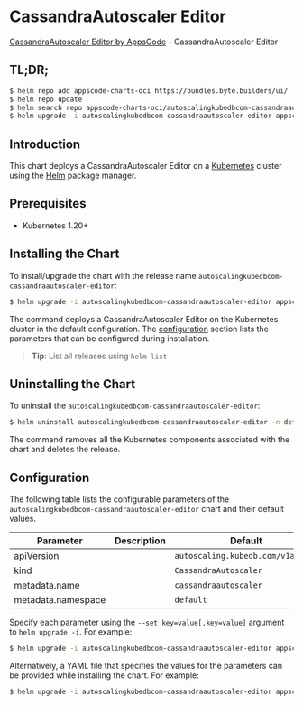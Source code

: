 # CassandraAutoscaler Editor

[CassandraAutoscaler Editor by AppsCode](https://appscode.com) - CassandraAutoscaler Editor

## TL;DR;

```bash
$ helm repo add appscode-charts-oci https://bundles.byte.builders/ui/
$ helm repo update
$ helm search repo appscode-charts-oci/autoscalingkubedbcom-cassandraautoscaler-editor --version=v0.6.0
$ helm upgrade -i autoscalingkubedbcom-cassandraautoscaler-editor appscode-charts-oci/autoscalingkubedbcom-cassandraautoscaler-editor -n default --create-namespace --version=v0.6.0
```

## Introduction

This chart deploys a CassandraAutoscaler Editor on a [Kubernetes](http://kubernetes.io) cluster using the [Helm](https://helm.sh) package manager.

## Prerequisites

- Kubernetes 1.20+

## Installing the Chart

To install/upgrade the chart with the release name `autoscalingkubedbcom-cassandraautoscaler-editor`:

```bash
$ helm upgrade -i autoscalingkubedbcom-cassandraautoscaler-editor appscode-charts-oci/autoscalingkubedbcom-cassandraautoscaler-editor -n default --create-namespace --version=v0.6.0
```

The command deploys a CassandraAutoscaler Editor on the Kubernetes cluster in the default configuration. The [configuration](#configuration) section lists the parameters that can be configured during installation.

> **Tip**: List all releases using `helm list`

## Uninstalling the Chart

To uninstall the `autoscalingkubedbcom-cassandraautoscaler-editor`:

```bash
$ helm uninstall autoscalingkubedbcom-cassandraautoscaler-editor -n default
```

The command removes all the Kubernetes components associated with the chart and deletes the release.

## Configuration

The following table lists the configurable parameters of the `autoscalingkubedbcom-cassandraautoscaler-editor` chart and their default values.

|     Parameter      | Description |                   Default                    |
|--------------------|-------------|----------------------------------------------|
| apiVersion         |             | <code>autoscaling.kubedb.com/v1alpha1</code> |
| kind               |             | <code>CassandraAutoscaler</code>             |
| metadata.name      |             | <code>cassandraautoscaler</code>             |
| metadata.namespace |             | <code>default</code>                         |


Specify each parameter using the `--set key=value[,key=value]` argument to `helm upgrade -i`. For example:

```bash
$ helm upgrade -i autoscalingkubedbcom-cassandraautoscaler-editor appscode-charts-oci/autoscalingkubedbcom-cassandraautoscaler-editor -n default --create-namespace --version=v0.6.0 --set apiVersion=autoscaling.kubedb.com/v1alpha1
```

Alternatively, a YAML file that specifies the values for the parameters can be provided while
installing the chart. For example:

```bash
$ helm upgrade -i autoscalingkubedbcom-cassandraautoscaler-editor appscode-charts-oci/autoscalingkubedbcom-cassandraautoscaler-editor -n default --create-namespace --version=v0.6.0 --values values.yaml
```
